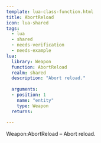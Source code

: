 ```yaml
---
template: lua-class-function.html
title: AbortReload
icon: lua-shared
tags:
  - lua
  - shared
  - needs-verification
  - needs-example
lua:
  library: Weapon
  function: AbortReload
  realm: shared
  description: "Abort reload."
  
  arguments:
  - position: 1
    name: "entity"
    type: Weapon
  returns:
    
---
```


<div class="lua__search__keywords">
Weapon:AbortReload &#x2013; Abort reload.
</div>
